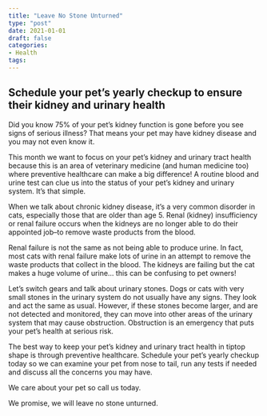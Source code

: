 ```yaml
---
title: "Leave No Stone Unturned"
type: "post"
date: 2021-01-01
draft: false
categories:
- Health
tags:
---
```


## Schedule your pet’s yearly checkup to ensure their kidney and urinary health

Did you know 75% of your pet’s kidney function is gone before you see signs of serious illness? That means your pet may have kidney disease and you may not even know it.

This month we want to focus on your pet’s kidney and urinary tract health because this is an area of veterinary medicine (and human medicine too) where preventive healthcare can make a big difference! A routine blood and urine test can clue us into the status of your pet’s kidney and urinary system. It’s that simple.

When we talk about chronic kidney disease, it’s a very common disorder in cats, especially those that are older than age 5. Renal (kidney) insufficiency or renal failure occurs when the kidneys are no longer able to do their appointed job–to remove waste products from the blood.

Renal failure is not the same as not being able to produce urine. In fact, most cats with renal failure make lots of urine in an attempt to remove the waste products that collect in the blood. The kidneys are failing but the cat makes a huge volume of urine… this can be confusing to pet owners!

Let’s switch gears and talk about urinary stones. Dogs or cats with very small stones in the urinary system do not usually have any signs. They look and act the same as usual. However, if these stones become larger, and are not detected and monitored, they can move into other areas of the urinary system that may cause obstruction. Obstruction is an emergency that puts your pet’s health at serious risk.

The best way to keep your pet’s kidney and urinary tract health in tiptop shape is through preventive healthcare. Schedule your pet’s yearly checkup today so we can examine your pet from nose to tail, run any tests if needed and discuss all the concerns you may have.

We care about your pet so call us today.

We promise, we will leave no stone unturned.

